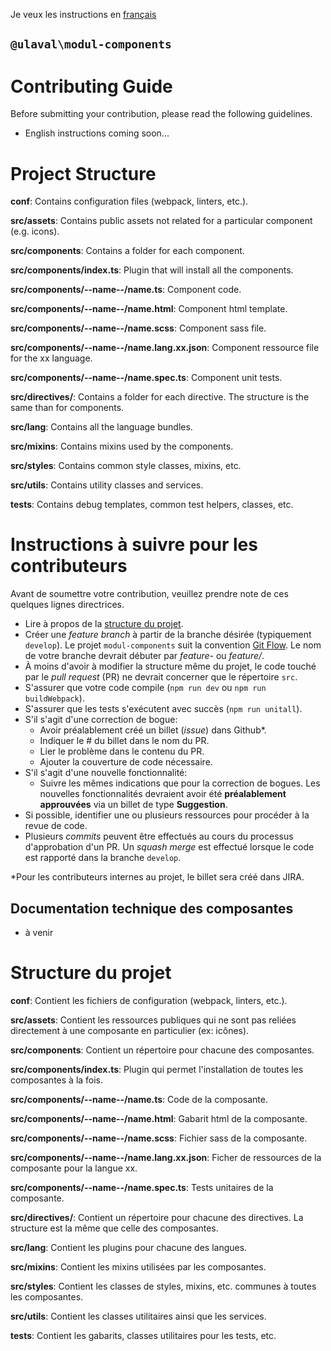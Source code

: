 Je veux les instructions en [français](#fr)

## `@ulaval\modul-components`
# Contributing Guide

Before submitting your contribution, please read the following guidelines.

- English instructions coming soon...

# Project Structure

**conf**: Contains configuration files (webpack, linters, etc.).

**src/assets**: Contains public assets not related for a particular component (e.g. icons).

**src/components**: Contains a folder for each component.

**src/components/index.ts**: Plugin that will install all the components.

**src/components/--name--/name.ts**: Component code.

**src/components/--name--/name.html**: Component html template.

**src/components/--name--/name.scss**: Component sass file.

**src/components/--name--/name.lang.xx.json**: Component ressource file for the xx language.

**src/components/--name--/name.spec.ts**: Component unit tests.

**src/directives/**: Contains a folder for each directive. The structure is the same than for components.

**src/lang**: Contains all the language bundles.

**src/mixins**: Contains mixins used by the components.

**src/styles**: Contains common style classes, mixins, etc.

**src/utils**: Contains utility classes and services.

**tests**: Contains debug templates, common test helpers, classes, etc.

# <a name="fr"></a>Instructions à suivre pour les contributeurs

Avant de soumettre votre contribution, veuillez prendre note de ces quelques lignes directrices.

- Lire à propos de la [structure du projet](#psfr).
- Créer une *feature branch* à partir de la branche désirée (typiquement `develop`). Le projet `modul-components` suit la convention [Git Flow](http://nvie.com/posts/a-successful-git-branching-model/). Le nom de votre branche devrait débuter par *feature-* ou *feature/*.
- À moins d'avoir à modifier la structure même du projet, le code touché par le *pull request* (PR) ne devrait concerner que le répertoire `src`.
- S'assurer que votre code compile (`npm run dev` ou `npm run buildWebpack`).
- S'assurer que les tests s'exécutent avec succès (`npm run unitall`).
- S'il s'agit d'une correction de bogue:
    - Avoir préalablement créé un billet (*issue*) dans Github*.
    - Indiquer le # du billet dans le nom du PR.
    - Lier le problème dans le contenu du PR.
    - Ajouter la couverture de code nécessaire.
- S'il s'agit d'une nouvelle fonctionnalité:
    - Suivre les mêmes indications que pour la correction de bogues. Les nouvelles fonctionnalités devraient avoir été **préalablement approuvées** via un billet de type **Suggestion**.
- Si possible, identifier une ou plusieurs ressources pour procéder à la revue de code.
- Plusieurs *commits* peuvent être effectués au cours du processus d'approbation d'un PR. Un *squash merge* est effectué lorsque le code est rapporté dans la branche `develop`.

*Pour les contributeurs internes au projet, le billet sera créé dans JIRA.

## Documentation technique des composantes

- à venir

# <a name="psfr"></a>Structure du projet

**conf**: Contient les fichiers de configuration (webpack, linters, etc.).

**src/assets**: Contient les ressources publiques qui ne sont pas reliées directement à une composante en particulier (ex: icônes).

**src/components**: Contient un répertoire pour chacune des composantes.

**src/components/index.ts**: Plugin qui permet l'installation de toutes les composantes à la fois.

**src/components/--name--/name.ts**: Code de la composante.

**src/components/--name--/name.html**: Gabarit html de la composante.

**src/components/--name--/name.scss**: Fichier sass de la composante.

**src/components/--name--/name.lang.xx.json**: Ficher de ressources de la composante pour la langue xx.

**src/components/--name--/name.spec.ts**: Tests unitaires de la composante.

**src/directives/**: Contient un répertoire pour chacune des directives. La structure est la même que celle des composantes.

**src/lang**: Contient les plugins pour chacune des langues.

**src/mixins**: Contient les mixins utilisées par les composantes.

**src/styles**: Contient les classes de styles, mixins, etc. communes à toutes les composantes.

**src/utils**: Contient les classes utilitaires ainsi que les services.

**tests**: Contient les gabarits, classes utilitaires pour les tests, etc.
